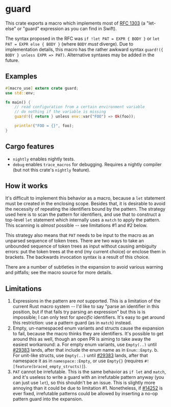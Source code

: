 # guard

This crate exports a macro which implements most of [RFC 1303](https://github.com/rust-lang/rfcs/pull/1303) (a "let-else" or "guard" expression as you can find in Swift).

The syntax proposed in the RFC was `if !let PAT = EXPR { BODY }` or `let PAT = EXPR else { BODY }` (where `BODY` _must_ diverge). Due to implementation details, this macro has the rather awkward syntax `guard!({ BODY } unless EXPR => PAT)`. Alternative syntaxes may be added in the future.

## Examples

```rust
#[macro_use] extern crate guard;
use std::env;

fn main() {
    // read configuration from a certain environment variable
    // do nothing if the variable is missing
    guard!({ return } unless env::var("FOO") => Ok(foo));

    println!("FOO = {}", foo);
}
```

## Cargo features

- `nightly` enables nightly tests.
- `debug` enables `trace_macros` for debugging. Requires a nightly compiler (but not this crate's `nightly` feature).

## How it works

It's difficult to implement this behavior as a macro, because a `let` statement must be created in the enclosing scope. Besides that, it is desirable to avoid the necessity of repeating the identifiers bound by the pattern. The strategy used here is to scan the pattern for identifiers, and use that to construct a top-level `let` statement which internally uses a `match` to apply the pattern. This scanning is _almost_ possible -- see limitations #1 and #2 below.

This strategy also means that `PAT` needs to be input to the macro as an unparsed sequence of token trees. There are two ways to take an unbounded sequence of token trees as input without causing ambiguity errors: put the token trees at the end (my current choice) or enclose them in brackets. The backwards invocation syntax is a result of this choice.

There are a number of subtleties in the expansion to avoid various warning and pitfalls; see the macro source for more details.

## Limitations

1. Expressions in the pattern are _not_ supported. This is a limitation of the current Rust macro system -- I'd like to say "parse an identifier in this position, but if that fails try parsing an expression" but this is is impossible; I can only test for _specific_ identifiers. It's easy to get around this restriction: use a pattern guard (as in `match`) instead.
2. Empty, un-namespaced enum variants and structs cause the expansion to fail, because the macro thinks they are identifiers. It's possible to get around this as well, though an open PR is aiming to take away the easiest workaround:
   a. For empty enum variants, use `Empty(..)` until [#29383](rust-lang/rust#29383) lands, after that include the enum name as in `Enum::Empty`.
   b. For unit-like structs, use `Empty(..)` until [#29383](rust-lang/rust#28393) lands, after that namespace it as in `namespace::Empty`, or use `Empty{}` (requires `#![feature(braced_empty_structs)]`).
3. `PAT` cannot be irrefutable. This is the same behavior as `if let` and `match`, and it's useless to write a guard with an irrefutable pattern anyway (you can just use `let`), so this shouldn't be an issue. This is slightly more annoying than it could be due to limitation #1. Nonetheless, if [#14252](rust-lang/rust#14252) is ever fixed, irrefutable patterns could be allowed by inserting a no-op pattern guard into the expansion.

